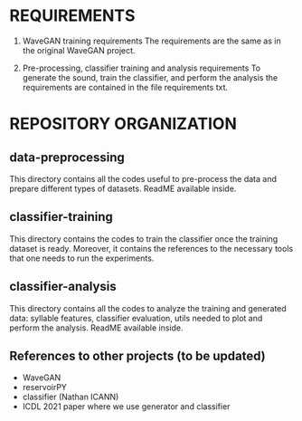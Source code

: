 # REQUIREMENTS
1) WaveGAN training requirements
The requirements are the same as in the original WaveGAN project.

2) Pre-processing, classifier training and analysis requirements
To generate the sound, train the classifier, and perform the analysis the requirements are contained in the file requirements txt.



# REPOSITORY ORGANIZATION
## data-preprocessing
This directory contains all the codes useful to pre-process the data and prepare different types of datasets. ReadME available inside.

## classifier-training
This directory contains the codes to train the classifier once the training dataset is ready. Moreover, it contains the references to the necessary tools that one needs to run the experiments.

## classifier-analysis
This directory contains all the codes to analyze the training and generated data: syllable features, classifier evaluation, utils needed to plot and perform the analysis. ReadME available inside.

## References to other projects (to be updated)
- WaveGAN
- reservoirPY
- classifier (Nathan ICANN)
- ICDL 2021 paper where we use generator and classifier
